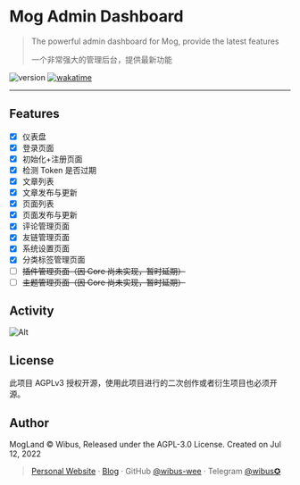 # Mog Admin Dashboard
> The powerful admin dashboard for Mog, provide the latest features
>
> 一个非常强大的管理后台，提供最新功能

<img src="https://img.shields.io/github/package-json/v/nx-space/core" referrerpolicy="no-referrer" alt="version"> <a href="https://wakatime.com/badge/user/5c293fcd-9bec-4609-946b-c06b5fbf192c/project/09bcd1ad-babf-4f96-a09d-c418d8a7a835"><img src="https://wakatime.com/badge/user/5c293fcd-9bec-4609-946b-c06b5fbf192c/project/09bcd1ad-babf-4f96-a09d-c418d8a7a835.svg" alt="wakatime"></a>

---

## Features

- [X] 仪表盘
- [X] 登录页面
- [X] 初始化+注册页面
- [X] 检测 Token 是否过期
- [X] 文章列表
- [X] 文章发布与更新
- [X] 页面列表
- [X] 页面发布与更新
- [X] 评论管理页面
- [X] 友链管理页面
- [X] 系统设置页面
- [X] 分类标签管理页面
- [ ] ~~插件管理页面（因 Core 尚未实现，暂时延期）~~
- [ ] ~~主题管理页面（因 Core 尚未实现，暂时延期）~~

## Activity

![Alt](https://repobeats.axiom.co/api/embed/af99a21e60aedbb0e3625145522f36d85c2e5ae5.svg "Repobeats analytics image")

## License

此项目 AGPLv3 授权开源，使用此项目进行的二次创作或者衍生项目也必须开源。

## Author

MogLand © Wibus, Released under the AGPL-3.0 License. Created on Jul 12, 2022

> [Personal Website](http://iucky.cn/) · [Blog](https://blog.iucky.cn/) · GitHub [@wibus-wee](https://github.com/wibus-wee/) · Telegram [@wibus✪](https://t.me/wibus_wee)
